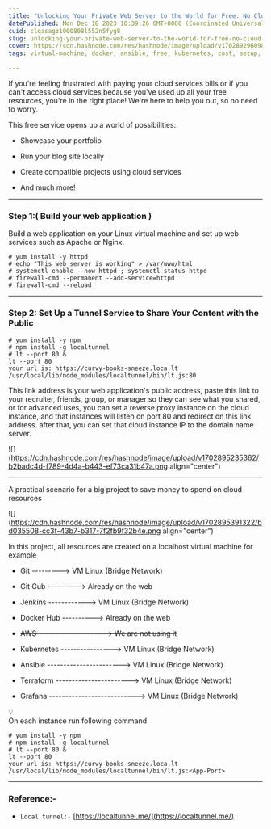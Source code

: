 ```yaml
---
title: "Unlocking Your Private Web Server to the World for Free: No Cloud Service Fees from AWS, Azure, GCP, and More!"
datePublished: Mon Dec 18 2023 10:39:26 GMT+0000 (Coordinated Universal Time)
cuid: clqasagz1000808l552n5fyg8
slug: unlocking-your-private-web-server-to-the-world-for-free-no-cloud-service-fees-from-aws-azure-gcp-and-more
cover: https://cdn.hashnode.com/res/hashnode/image/upload/v1702892960980/1643bb9a-d865-4850-8be0-a6c7929a4c12.png
tags: virtual-machine, docker, ansible, free, kubernetes, cost, setup, vmware, configuration, tunnel, cost-optimisation, bridge

---
```


If you're feeling frustrated with paying your cloud services bills or if you can't access cloud services because you've used up all your free resources, you're in the right place! We're here to help you out, so no need to worry.

This free service opens up a world of possibilities:

* Showcase your portfolio
    
* Run your blog site locally
    
* Create compatible projects using cloud services
    
* And much more!
    

---

### Step 1:( Build your web application )

Build a web application on your Linux virtual machine and set up web services such as Apache or Nginx.

```plaintext
# yum install -y httpd
# echo "This web server is working" > /var/www/html
# systemctl enable --now httpd ; systemctl status httpd
# firewall-cmd --permanent --add-service=httpd
# firewall-cmd --reload
```

---

### Step 2: Set Up a Tunnel Service to Share Your Content with the Public

```plaintext
# yum install -y npm
# npm install -g localtunnel
# lt --port 80 &
lt --port 80
your url is: https://curvy-books-sneeze.loca.lt
/usr/local/lib/node_modules/localtunnel/bin/lt.js:80
```

This link address is your web application's public address, paste this link to your recruiter, friends, group, or manager so they can see what you shared, or for advanced uses, you can set a reverse proxy instance on the cloud instance, and that instances will listen on port 80 and redirect on this link address. after that, you can set that cloud instance IP to the domain name server.

![](https://cdn.hashnode.com/res/hashnode/image/upload/v1702895235362/b2badc4d-f789-4d4a-b443-ef73ca31b47a.png align="center")

---

A practical scenario for a big project to save money to spend on cloud resources

![](https://cdn.hashnode.com/res/hashnode/image/upload/v1702895391322/bd035508-cc3f-43b7-b317-7f2fb9f32b4e.png align="center")

In this project, all resources are created on a localhost virtual machine for example

* Git ---------&gt; VM Linux (Bridge Network)
    
* Git Gub ---------&gt; Already on the web
    
* Jenkins ------------&gt; VM Linux (Bridge Network)
    
* Docker Hub ----------&gt; Already on the web
    
* <s>AWS --------------------&gt; We are not using it</s>
    
* Kubernetes ----------------&gt; VM Linux (Bridge Network)
    
* Ansible -----------------------&gt; VM Linux (Bridge Network)
    
* Terraform -----------------------&gt; VM Linux (Bridge Network)
    
* Grafana ---------------------------&gt; VM Linux (Bridge Network)
    

<div data-node-type="callout">
<div data-node-type="callout-emoji">💡</div>
<div data-node-type="callout-text">On each instance run following command</div>
</div>

```plaintext
# yum install -y npm
# npm install -g localtunnel
# lt --port 80 &
lt --port 80
your url is: https://curvy-books-sneeze.loca.lt
/usr/local/lib/node_modules/localtunnel/bin/lt.js:<App-Port>
```

---

### Reference:-

* `Local tunnel:-` [https://localtunnel.me/](https://localtunnel.me/)